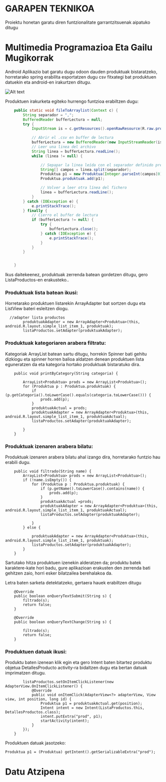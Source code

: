 # GARAPEN TEKNIKOA

Proiektu honetan garatu diren funtzionalitate garrantzitsuenak aipatuko ditugu

# Multimedia Programazioa Eta Gailu Mugikorrak
Android Aplikazio bat garatu dugu odoon dauden produktuak bistaratzeko, horretarako spring erabilita esportatzen dugu csv fitxategi bat produktuen datuekin eta android-en irakurtzen ditugu.

![Alt text](https://cdn.discordapp.com/attachments/805837040566534207/898469337629868063/AndroidAplikazioa.png "Android Klase Diagrama")

Produktuen irakurketa egiteko hurrengo funtzioa erabiltzen dugu:


```java
    public static void fileToArraylist(Context c) {
        String separador = ",";
        BufferedReader bufferLectura = null;
        try {
            InputStream is = c.getResources().openRawResource(R.raw.produktuak);

            // Abrir el .csv en buffer de lectura
            bufferLectura = new BufferedReader(new InputStreamReader(is, Charset.forName("UTF-8")));
            // Leer una linea del archivo
            String linea = bufferLectura.readLine();
            while (linea != null) {

                // Sepapar la linea leída con el separador definido previamente
                String[] campos = linea.split(separador);
                Produktua p1 = new Produktua(Integer.parseInt(campos[0]), campos[1], campos[2], Float.parseFloat(campos[3]),campos[4]);
                Produktua.produktuak.add(p1);

                // Volver a leer otra línea del fichero
                linea = bufferLectura.readLine();
            }
        } catch (IOException e) {
            e.printStackTrace();
        } finally {
            // Cierro el buffer de lectura
            if (bufferLectura != null) {
                try {
                    bufferLectura.close();
                } catch (IOException e) {
                    e.printStackTrace();
                }
            }
        }


    }
```

Ikus daitekeenez, produktuak zerrenda batean gordetzen ditugu, gero ListaProductos-en erakusteko..

### Produktuak lista batean ikusi: 
Horretarako produktuen listarekin ArrayAdapter bat sortzen dugu eta ListView bateri esleitzen diogu.
```
  //adapter lista productos
        produktuakAdapter = new ArrayAdapter<Produktua>(this, android.R.layout.simple_list_item_1, produktuak);
        listaProductos.setAdapter(produktuakAdapter);
```

### Produktuak kategoriaren arabera filtratu:
 
Kategoriak ArrayList<String> batean sartu ditugu, horrekin Spinner bati gehitu dizkiogu eta spinner horren balioa aldatzen denean produktuen lista eguneratzen da eta kategoria hortako produktuak bistaratuko dira.

```
    public void printByCategory(String categoria) {

        ArrayList<Produktua> prods = new ArrayList<Produktua>();
        for (Produktua p : Produktua.produktuak) {
            if (p.getCategoria().toLowerCase().equals(categoria.toLowerCase())) {
                prods.add(p);
            }
            produktuakActual = prods;
            produktuakAdapter = new ArrayAdapter<Produktua>(this, android.R.layout.simple_list_item_1, produktuakActual);
            listaProductos.setAdapter(produktuakAdapter);

        }
    }
```

### Produktuak izenaren arabera bilatu:

Produktuak izenaren arabera bilatu ahal izango dira, horretarako funtzio hau erabili dugu.

```    
	public void filtrado(String name) {
        ArrayList<Produktua> prods = new ArrayList<Produktua>();
        if (!name.isEmpty()) {
            for (Produktua p : Produktua.produktuak) {
                if (p.getName().toLowerCase().contains(name)) {
                    prods.add(p);
                }
                produktuakActual =prods;
                produktuakAdapter = new ArrayAdapter<Produktua>(this, android.R.layout.simple_list_item_1, produktuakActual);
                listaProductos.setAdapter(produktuakAdapter);

            }
        } else {

            produktuakAdapter = new ArrayAdapter<Produktua>(this, android.R.layout.simple_list_item_1, produktuak);
            listaProductos.setAdapter(produktuakAdapter);
        }
    }
```

Sartutako hitza produktuen izenekin alderatzen da; produktu batek karaktere-kate hori badu, gure aplikazioan erakusten den zerrenda bati gehitzen zaio, horri esker bilatzailea berehalakoa da.

Letra baten sarketa detektatzeko, gertaera hauek erabiltzen ditugu

```
	@Override
    public boolean onQueryTextSubmit(String s) {
        filtrado(s);
        return false;
    }

    @Override
    public boolean onQueryTextChange(String s) {

        filtrado(s);
        return false;
    }
```

### Produktuen datuak ikusi:

Produktu baten izenean klik egin eta gero Intent baten bitartez produktu objetua DetallesProducto activity-ra bidaltzen dugu eta bertan datuak imprimatzen ditugu.

```
        listaProductos.setOnItemClickListener(new AdapterView.OnItemClickListener() {
            @Override
            public void onItemClick(AdapterView<?> adapterView, View view, int position, long id) {
                Produktua p1 = produktuakActual.get(position);
                Intent intent = new Intent(ListaProductos.this, DetallesProductos.class);
                intent.putExtra("prod", p1);
                startActivity(intent);
            }
        });
    }
```

Produktuen datuak jasotzeko:
```
Produktua p1 = (Produktua) getIntent().getSerializableExtra("prod");
```

# Datu Atzipena

